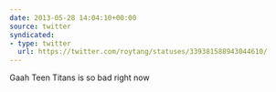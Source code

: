 ```yaml
---
date: 2013-05-28 14:04:10+00:00
source: twitter
syndicated:
- type: twitter
  url: https://twitter.com/roytang/statuses/339381588943044610/
---
```


Gaah Teen Titans is so bad right now